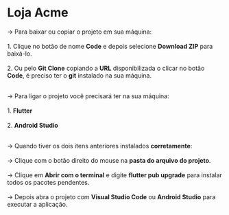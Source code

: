 # Loja Acme

-> Para baixar ou copiar o projeto em sua máquina:<br><br/>
    1. Clique no botão de nome **Code** e depois selecione **Download ZIP** para baixá-lo.<br><br/>
    2. Ou pelo **Git Clone** copiando a **URL** disponibilizada o clicar no botão **Code**, é preciso ter
    o **git** instalado na sua máquina.<br><br/>

-> Para ligar o projeto você precisará ter na sua máquina:<br><br/>
    1. **Flutter**<br><br/>
    2. **Android Studio**<br><br/>
    
-> Quando tiver os dois itens anteriores instalados **corretamente**:<br><br/>
    -> Clique com o botão direito do mouse na **pasta do arquivo do projeto**.<br><br/>
    -> Clique em **Abrir com o terminal** e digite **flutter pub upgrade** para instalar todos os pacotes pendentes.<br><br/>
    -> Depois abra o projeto com **Visual Studio Code** ou **Android Studio** para executar a aplicação.
